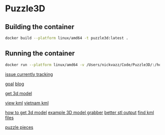 # Puzzle3D

## Building the container
```bash
docker build --platform linux/amd64 -t puzzle3d:latest . 
```

## Running the container
```bash
docker run --platform linux/amd64 -v /Users/nickvazz/Code/Puzzle3D/:/home/Puzzle3D -p 8888:8888 puzzle3d:latest
```

[issue currently tracking](https://github.com/pyvista/pyvista-support/issues/338)

[goal](https://blog.prusaprinters.org/wp-content/uploads/2019/04/taranaki-800.gif)
[blog](https://blog.prusaprinters.org/print-your-own-3d-puzzles_29817/)

[get 3d model](https://touchterrain.geol.iastate.edu/?DEM_name=JAXA%2FALOS%2FAW3D30%2FV2_2&hsazi=315&hselev=45&maptype=roadmap&gamma=1&transp=20&hsazi=315&hselev=45&map_lat=15.937554910403955&map_lon=105.9102078&map_zoom=6&trlat=44.746076744164014&trlon=-107.90408989257813&bllat=44.45273016368441&bllon=-108.32981010742188&tilewidth=80&ntilesx=1&ntilesy=1&printres=0.4&basethick=1&zscale=1.0&fileformat=STLb&manual=&polyURL=)

[view kml](http://kmlviewer.nsspot.net)
[vietnam kml](https://data.opendevelopmentmekong.net/en/organization/6f37a27d-2790-4b9a-8570-a36cb1d8108f?res_format=KML)

[how to get 3d model](https://www.instructables.com/Make-3d-Printed-Topo-Maps-of-Anywhere/)
[example 3D model grabber](https://portal.opentopography.org/raster?opentopoID=OTSRTM.042013.4326.1&minX=101.3170054983643&minY=8.177869242543295&maxX=110.5719242698495&maxY=23.756009707170193)
[better stl output](https://touchterrain.geol.iastate.edu/?DEM_name=MERIT%2FDEM%2Fv1_0_3&hsazi=315&hselev=45&maptype=roadmap&gamma=1&transp=20&hsazi=315&hselev=45&map_lat=15.937554910403955&map_lon=105.9102078&map_zoom=6&trlat=44.746076744164014&trlon=-107.90408989257813&bllat=44.45273016368441&bllon=-108.32981010742188&tilewidth=80&ntilesx=1&ntilesy=1&printres=0.4&basethick=1&zscale=1.0&fileformat=STLb&manual=&polyURL=)
[find kml files](https://catalog.data.gov/dataset/world-map/resource/18fbb020-65b6-4f0d-8485-5d0c3342ec31)

[puzzle pieces](https://github.com/geesun/piecemaker)
